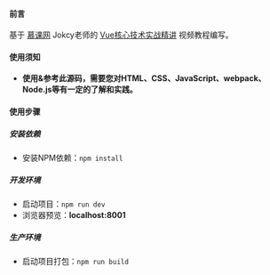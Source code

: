 
#### 前言
基于 [慕课网](https://www.imooc.com/) Jokcy老师的 [Vue核心技术实战精讲](https://coding.imooc.com/class/196.html) 视频教程编写。

#### 使用须知
- **使用&参考此源码，需要您对HTML、CSS、JavaScript、webpack、Node.js等有一定的了解和实践。**

#### 使用步骤

##### 安装依赖
- 安装NPM依赖：`npm install`


##### 开发环境
- 启动项目：`npm run dev`
- 浏览器预览：__localhost:8001__


##### 生产环境
- 启动项目打包：`npm run build`

